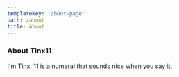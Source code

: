 ```yaml
---
templateKey: 'about-page'
path: /about
title: About
---
```

### About Tinx11
I'm Tinx. 11 is a numeral that sounds nice when you say it. 
